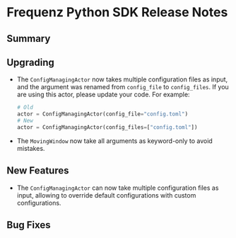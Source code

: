 # Frequenz Python SDK Release Notes

## Summary

<!-- Here goes a general summary of what this release is about -->

## Upgrading

- The `ConfigManagingActor` now takes multiple configuration files as input, and the argument was renamed from `config_file` to `config_files`. If you are using this actor, please update your code. For example:

   ```python
   # Old
   actor = ConfigManagingActor(config_file="config.toml")
   # New
   actor = ConfigManagingActor(config_files=["config.toml"])
   ```

* The `MovingWindow` now take all arguments as keyword-only to avoid mistakes.

## New Features

- The `ConfigManagingActor` can now take multiple configuration files as input, allowing to override default configurations with custom configurations.

## Bug Fixes

<!-- Here goes notable bug fixes that are worth a special mention or explanation -->

